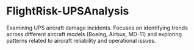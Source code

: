 # FlightRisk-UPSAnalysis
Examining UPS aircraft damage incidents. Focuses on identifying trends across different aircraft models (Boeing, Airbus, MD-11) and exploring patterns related to aircraft reliability and operational issues.
